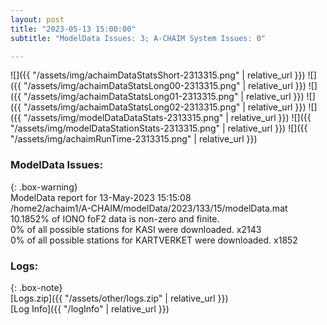 ```yaml
---
layout: post
title: "2023-05-13 15:00:00"
subtitle: "ModelData Issues: 3; A-CHAIM System Issues: 0"

---
```


![]({{ "/assets/img/achaimDataStatsShort-2313315.png" | relative_url }})
![]({{ "/assets/img/achaimDataStatsLong00-2313315.png" | relative_url }})
![]({{ "/assets/img/achaimDataStatsLong01-2313315.png" | relative_url }})
![]({{ "/assets/img/achaimDataStatsLong02-2313315.png" | relative_url }})
![]({{ "/assets/img/modelDataDataStats-2313315.png" | relative_url }})
![]({{ "/assets/img/modelDataStationStats-2313315.png" | relative_url }})
![]({{ "/assets/img/achaimRunTime-2313315.png" | relative_url }})


### ModelData Issues:  
  
{: .box-warning}  
 ModelData report for 13-May-2023 15:15:08   
 /home2/achaim1/A-CHAIM/modelData/2023/133/15/modelData.mat   
 10.1852% of IONO foF2 data is non-zero and finite.   
 0% of all possible stations for KASI were downloaded. x2143   
 0% of all possible stations for KARTVERKET were downloaded. x1852   
  


### Logs:  
  
{: .box-note}  
[Logs.zip]({{ "/assets/other/logs.zip" | relative_url }})  
[Log Info]({{ "/logInfo" | relative_url }})  
